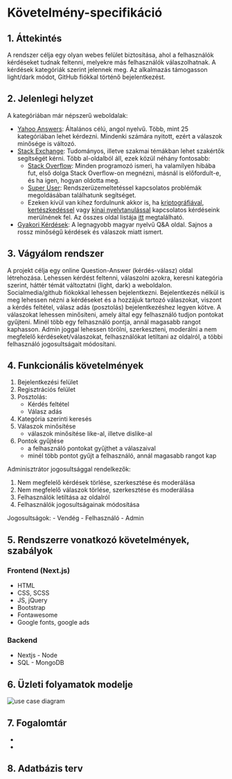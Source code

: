 # Követelmény-specifikáció

## 1. Áttekintés

A rendszer célja egy olyan webes felület biztosítása, ahol a felhasználók kérdéseket tudnak feltenni, melyekre más felhasználók válaszolhatnak. A kérdések kategóriák szerint jelennek meg. Az alkalmazás támogasson light/dark módot, GitHub fiókkal történő bejelentkezést.

## 2. Jelenlegi helyzet

A kategóriában már népszerű weboldalak:

- [Yahoo Answers](https://answers.yahoo.com/): Általános célú, angol nyelvű. Több, mint 25 kategóriában lehet kérdezni. Mindenki számára nyitott, ezért a válaszok minősége is változó.
- [Stack Exchange](https://stackexchange.com/): Tudományos, illetve szakmai témákban lehet szakértők segítségét kérni. Több al-oldalból áll, ezek közül néhány fontosabb:
    - [Stack Overflow](https://stackoverflow.com/): Minden programozó ismeri, ha valamilyen hibába fut, első dolga Stack Overflow-on megnézni, másnál is előfordult-e, és ha igen, hogyan oldotta meg.
    - [Super User](https://superuser.com/): Rendszerüzemeltetéssel kapcsolatos problémák megoldásában találhatunk segítséget.
    - Ezeken kívül van kihez fordulnunk akkor is, ha [kriptográfiával](https://crypto.stackexchange.com/), [kertészkedéssel](https://gardening.stackexchange.com/) vagy [kínai nyelvtanulással](https://chinese.stackexchange.com/) kapcsolatos kérdéseink merülnének fel. Az összes oldal listája [itt](https://stackexchange.com/sites) megtalálható.
- [Gyakori Kérdések](https://www.gyakorikerdesek.hu/): A legnagyobb magyar nyelvű Q&A oldal. Sajnos a rossz minőségű kérdések és válaszok miatt ismert.

## 3. Vágyálom rendszer

A projekt célja egy online Question-Answer (kérdés-válasz) oldal létrehozása. Lehessen kérdést feltenni, válaszolni azokra, keresni kategória szerint, háttér témát változtatni (light, dark) a weboldalon. Socialmedia/github fiókokkal lehessen bejelentkezni. Bejelentkezés nélkül is meg lehessen nézni a kérdéseket és a hozzájuk tartozó válaszokat, viszont a kérdés feltétel, válasz adás (posztolás) bejelentkezéshez legyen kötve. A válaszokat lehessen minősíteni, amely által egy felhasználó tudjon pontokat gyűjteni. Minél több egy felhasználó pontja, annál magasabb rangot kaphasson. Admin joggal lehessen törölni, szerkeszteni, moderálni a nem megfelelő kérdéseket/válaszokat, felhasználókat letiltani az oldalról, a többi felhasználó jogosultságait módosítani.

## 4. Funkcionális követelmények

1. Bejelentkezési felület
2. Regisztrációs felület
3. Posztolás:
    - Kérdés feltétel
    - Válasz adás
4. Kategória szerinti keresés
5. Válaszok minősítése
    - válaszok minősítése like-al, illetve dislike-al
6. Pontok gyűjtése
    - a felhasználó pontokat gyűjthet a válaszaival
    - minél több pontot gyűjt a felhasználó, annál magasabb rangot kap

Adminisztrátor jogosultsággal rendelkezők:
1. Nem megfelelő kérdések törlése, szerkesztése és moderálása
2. Nem megfelelő válaszok törlése, szerkesztése és moderálása
3. Felhasználók letiltása az oldalról
4. Felhasználók jogosultságainak módosítása

Jogosultságok:
    - Vendég
    - Felhasználó
    - Admin

## 5. Rendszerre vonatkozó követelmények, szabályok
### Frontend (Next.js)
- HTML
- CSS, SCSS
- JS, jQuery
- Bootstrap
- Fontawesome
- Google fonts, google ads

### Backend
- Nextjs - Node
- SQL - MongoDB


## 6. Üzleti folyamatok modelje
![use case diagram](https://github.com/arvaid/AFP2/tree/master/docs/usecase.png)

## 7. Fogalomtár

-
-

## 8. Adatbázis terv
